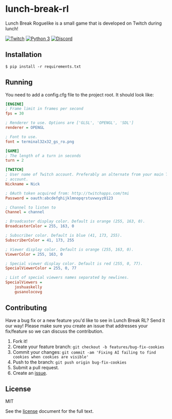 # lunch-break-rl

Lunch Break Roguelike is a small game that is developed on Twitch during lunch!

[![Twitch](https://img.shields.io/badge/twitch-joshuaskelly-red.svg?colorB=4b367c)](https://www.twitch.tv/joshuaskelly) [![Python 3](https://img.shields.io/badge/python-3-blue.svg)](https://www.python.org/) [![Discord](https://img.shields.io/badge/discord-chat-7289DA.svg)](https://discord.gg/KvwmdXA)

## Installation

```
$ pip install -r requirements.txt
```

## Running

You need to add a config.cfg file to the project root. It should look like:

```cfg
[ENGINE]
; Frame limit in frames per second
fps = 30

; Renderer to use. Options are ['GLSL', 'OPENGL', 'SDL']
renderer = OPENGL

; Font to use.
font = terminal32x32_gs_ro.png

[GAME]
; The length of a turn in seconds
turn = 2

[TWITCH]
; User name of Twitch account. Preferably an alternate from your main Twitch
; account.
Nickname = Nick

; OAuth token acquired from: http://twitchapps.com/tmi
Password = oauth:abcdefghijklmnopqrstuvwxyz0123

; Channel to listen to
Channel = channel

; Broadcaster display color. Default is orange (255, 163, 0).
BroadcasterColor = 255, 163, 0

; Subscriber color. Default is blue (41, 173, 255).
SubscriberColor = 41, 173, 255

; Viewer display color. Default is orange (255, 163, 0).
ViewerColor = 255, 163, 0

; Special viewer display color. Default is red (255, 0, 77).
SpecialViewerColor = 255, 0, 77

; List of special viewers names separated by newlines.
SpecialViewers =
    joshuaskelly
    gusanolocovg

```

## Contributing
Have a bug fix or a new feature you'd like to see in Lunch Break RL? Send it our way! Please make sure you create an issue that addresses your fix/feature so we can discuss the contribution.

1. Fork it!
2. Create your feature branch: `git checkout -b features/bug-fix-cookies`
3. Commit your changes: `git commit -am 'Fixing AI failing to find cookies when cookies are visible'`
4. Push to the branch: `git push origin bug-fix-cookies`
5. Submit a pull request.
6. Create an [issue](https://github.com/joshuaskelly/lunch-break-rl/issues/new).

## License

MIT

See the [license](./LICENSE) document for the full text.
